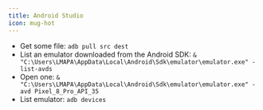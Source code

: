 ```yaml
---
title: Android Studio
icon: mug-hot
---
```



- Get some file: `adb pull src dest`
- List an emulator downloaded from the Android SDK: `& "C:\Users\LMAPA\AppData\Local\Android\Sdk\emulator\emulator.exe" -list-avds`
- Open one: `& "C:\Users\LMAPA\AppData\Local\Android\Sdk\emulator\emulator.exe" -avd Pixel_8_Pro_API_35`
- List emulator: `adb devices`                                             